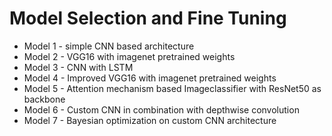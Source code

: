 # Model Selection and Fine Tuning

- Model 1 - simple CNN based architecture
- Model 2 - VGG16 with imagenet pretrained weights
- Model 3 - CNN with LSTM
- Model 4 - Improved VGG16 with imagenet pretrained weights
- Model 5 - Attention mechanism based Imageclassifier with ResNet50 as backbone
- Model 6 - Custom CNN in combination with depthwise convolution
- Model 7 - Bayesian optimization on custom CNN architecture
